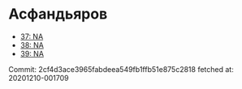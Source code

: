 # Асфандьяров
- [37: NA](37.md)
- [38: NA](38.md)
- [39: NA](39.md)

Commit: 2cf4d3ace3965fabdeea549fb1ffb51e875c2818
 fetched at: 20201210-001709
